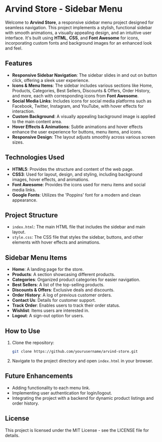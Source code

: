 # Arvind Store - Sidebar Menu

Welcome to **Arvind Store**, a responsive sidebar menu project designed for seamless navigation. This project implements a stylish, functional sidebar with smooth animations, a visually appealing design, and an intuitive user interface. It's built using **HTML**, **CSS**, and **Font Awesome** for icons, incorporating custom fonts and background images for an enhanced look and feel.

## Features

- **Responsive Sidebar Navigation**: The sidebar slides in and out on button click, offering a sleek user experience.
- **Icons & Menu Items**: The sidebar includes various sections like Home, Products, Categories, Best Sellers, Discounts & Offers, Order History, and more, each with corresponding icons from **Font Awesome**.
- **Social Media Links**: Includes icons for social media platforms such as Facebook, Twitter, Instagram, and YouTube, with hover effects for interaction.
- **Custom Background**: A visually appealing background image is applied to the main content area.
- **Hover Effects & Animations**: Subtle animations and hover effects enhance the user experience for buttons, menu items, and icons.
- **Responsive Design**: The layout adjusts smoothly across various screen sizes.

## Technologies Used

- **HTML5**: Provides the structure and content of the web page.
- **CSS3**: Used for layout, design, and styling, including background images, hover effects, and animations.
- **Font Awesome**: Provides the icons used for menu items and social media links.
- **Google Fonts**: Utilizes the 'Poppins' font for a modern and clean appearance.

## Project Structure

- `index.html`: The main HTML file that includes the sidebar and main layout.
- `style.css`: The CSS file that styles the sidebar, buttons, and other elements with hover effects and animations.

## Sidebar Menu Items

- **Home**: A landing page for the store.
- **Products**: A section showcasing different products.
- **Categories**: Organized product categories for easier navigation.
- **Best Sellers**: A list of the top-selling products.
- **Discounts & Offers**: Exclusive deals and discounts.
- **Order History**: A log of previous customer orders.
- **Contact Us**: Details for customer support.
- **Track Order**: Enables users to track their order status.
- **Wishlist**: Items users are interested in.
- **Logout**: A sign-out option for users.

## How to Use

1. Clone the repository:
    ```bash
    git clone https://github.com/yourusername/arvind-store.git
    ```
2. Navigate to the project directory and open `index.html` in your browser.

## Future Enhancements

- Adding functionality to each menu link.
- Implementing user authentication for login/logout.
- Integrating the project with a backend for dynamic product listings and order history.

## License

This project is licensed under the MIT License - see the LICENSE file for details.
